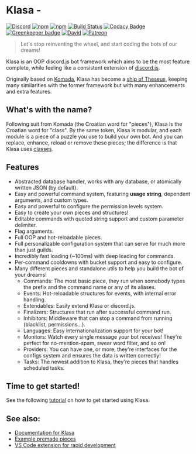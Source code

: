 # Klasa - 

[![Discord](https://discordapp.com/api/guilds/339942739275677727/embed.png)](https://discord.gg/FpEFSyY)
[![npm](https://img.shields.io/npm/v/klasa.svg?maxAge=3600)](https://www.npmjs.com/package/klasa)
[![npm](https://img.shields.io/npm/dt/klasa.svg?maxAge=3600)](https://www.npmjs.com/package/klasa)
[![Build Status](https://travis-ci.org/dirigeants/klasa.svg?branch=master)](https://travis-ci.org/dirigeants/klasa)
[![Codacy Badge](https://api.codacy.com/project/badge/Grade/e7b37b1f57134a5b9e1f43127df64388)](https://www.codacy.com/app/dirigeants/klasa?utm_source=github.com&amp;utm_medium=referral&amp;utm_content=dirigeants/klasa&amp;utm_campaign=Badge_Grade)
[![Greenkeeper badge](https://badges.greenkeeper.io/dirigeants/klasa.svg)](https://greenkeeper.io/)
[![David](https://img.shields.io/david/dirigeants/klasa.svg?maxAge=3600)](https://david-dm.org/dirigeants/klasa)
[![Patreon](https://img.shields.io/badge/donate-patreon-F96854.svg)](https://www.patreon.com/klasa)

> Let's stop reinventing the wheel, and start coding the bots of our dreams!

Klasa is an OOP discord.js bot framework which aims to be the most feature complete, while feeling like a consistent extension of [discord.js](https://github.com/discordjs/discord.js).

Originally based on [Komada](https://github.com/dirigeants/komada), Klasa has become a [ship of Theseus](https://en.wikipedia.org/wiki/Ship_of_Theseus), keeping many similarities with the former framework but with many enhancements and extra features.

## What's with the name?

Following suit from Komada (the Croatian word for "pieces"), Klasa is the Croatian word for "class". By the same token, Klasa is modular, and each module is a piece of a puzzle you use to build your own bot. And you can replace, enhance, reload or remove these pieces; the difference is that Klasa uses [classes](https://developer.mozilla.org/en-US/docs/Web/JavaScript/Reference/Classes).

## Features

- Abstracted database handler, works with any database, or atomically written JSON (by default).
- Easy and powerful command system, featuring **usage string**, dependent arguments, and custom types.
- Easy and powerful to configure the permission levels system.
- Easy to create your own pieces and structures!
- Editable commands with quoted string support and custom parameter delimiter.
- Flag arguments.
- Full OOP and hot-reloadable pieces.
- Full personalizable configuration system that can serve for much more than just guilds.
- Incredibly fast loading (~100ms) with deep loading for commands.
- Per-command cooldowns with bucket support and easy to configure.
- Many different pieces and standalone utils to help you build the bot of your dreams!
    - Commands: The most basic piece, they run when somebody types the prefix and the command name or any of its aliases.
    - Events: Hot-reloadable structures for events, with internal error handling.
    - Extendables: Easily extend Klasa or discord.js.
    - Finalizers: Structures that run after successful command run.
    - Inhibitors: Middleware that can stop a command from running (blacklist, permissions...).
    - Languages: Easy internationalization support for your bot!
    - Monitors: Watch every single message your bot receives! They're perfect for no-mention-spam, swear word filter, and so on!
    - Providers: You can have one, or more, they're interfaces for the configs system and ensures the data is written correctly!
    - Tasks: The newest addition to Klasa, they're pieces that handles scheduled tasks.

## Time to get started!

See the following [tutorial](https://klasa.js.org/#/docs/main/stable/Getting%20Started/GettingStarted) on how to get started using Klasa.

## See also:

- [Documentation for Klasa](https://klasa.js.org)
- [Example premade pieces](https://github.com/dirigeants/klasa-pieces)
- [VS Code extension for rapid development](https://marketplace.visualstudio.com/items?itemName=bdistin.klasa-vscode)
